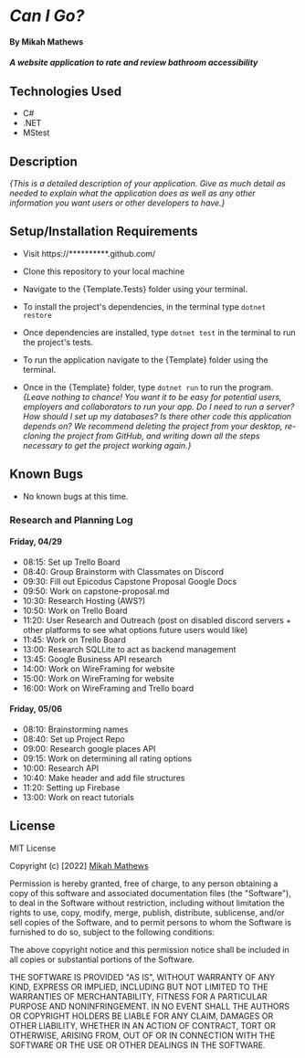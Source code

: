 # _Can I Go?_

#### By Mikah Mathews

#### _A website application to rate and review bathroom accessibility_

## Technologies Used
* C#
* .NET
* MStest

## Description

_{This is a detailed description of your application. Give as much detail as needed to explain what the application does as well as any other information you want users or other developers to have.}_

## Setup/Installation Requirements

* Visit https://**********.github.com/

* Clone this repository to your local machine
* Navigate to the {Template.Tests} folder using your terminal.
* To install the project's dependencies, in the terminal type ```dotnet restore```
* Once dependencies are installed, type ```dotnet test``` in the terminal to run the project's tests.
* To run the application navigate to the {Template} folder using the terminal.
* Once in the {Template} folder, type ```dotnet run``` to run the program.
_{Leave nothing to chance! You want it to be easy for potential users, employers and collaborators to run your app. Do I need to run a server? How should I set up my databases? Is there other code this application depends on? We recommend deleting the project from your desktop, re-cloning the project from GitHub, and writing down all the steps necessary to get the project working again.}_

## Known Bugs

* No known bugs at this time.

### Research and Planning Log
#### Friday, 04/29
* 08:15: Set up Trello Board
* 08:40: Group Brainstorm with Classmates on Discord
* 09:30: Fill out Epicodus Capstone Proposal Google Docs
* 09:50: Work on capstone-proposal.md
* 10:30: Research Hosting (AWS?)
* 10:50: Work on Trello Board
* 11:20: User Research and Outreach (post on disabled discord servers + other platforms to see what options future users would like)
* 11:45: Work on Trello Board
* 13:00: Research SQLLite to act as backend management
* 13:45: Google Business API research
* 14:00: Work on WireFraming for website
* 15:00: Work on WireFraming for website
* 16:00: Work on WireFraming and Trello board

#### Friday, 05/06
* 08:10: Brainstorming names
* 08:40: Set up Project Repo
* 09:00: Research google places API
* 09:15: Work on determining all rating options
* 10:00: Research API
* 10:40: Make header and add file structures
* 11:20: Setting up Firebase
* 13:00: Work on react tutorials


## License

MIT License

Copyright (c) [2022] [Mikah Mathews](https://github.com/mikah-mathews)

Permission is hereby granted, free of charge, to any person obtaining a copy
of this software and associated documentation files (the "Software"), to deal
in the Software without restriction, including without limitation the rights
to use, copy, modify, merge, publish, distribute, sublicense, and/or sell
copies of the Software, and to permit persons to whom the Software is
furnished to do so, subject to the following conditions:

The above copyright notice and this permission notice shall be included in all
copies or substantial portions of the Software.

THE SOFTWARE IS PROVIDED "AS IS", WITHOUT WARRANTY OF ANY KIND, EXPRESS OR
IMPLIED, INCLUDING BUT NOT LIMITED TO THE WARRANTIES OF MERCHANTABILITY,
FITNESS FOR A PARTICULAR PURPOSE AND NONINFRINGEMENT. IN NO EVENT SHALL THE
AUTHORS OR COPYRIGHT HOLDERS BE LIABLE FOR ANY CLAIM, DAMAGES OR OTHER
LIABILITY, WHETHER IN AN ACTION OF CONTRACT, TORT OR OTHERWISE, ARISING FROM,
OUT OF OR IN CONNECTION WITH THE SOFTWARE OR THE USE OR OTHER DEALINGS IN THE
SOFTWARE.